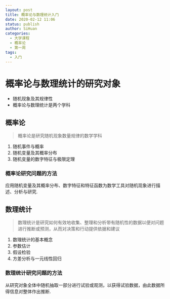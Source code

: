```yaml
---
layout: post
title: 概率论与数理统计入门
date: 2020-02-12 11:06
status: publish
author: SiHuan
categories: 
  - 大学课程
  - 概率论
  - 第一周
tags:
  - 入门
---
```


# 概率论与数理统计的研究对象
- 随机现象及其规律性
- 概率论与数理统计是两个学科

## 概率论
> 概率论是研究随机现象数量规律的数学学科

 1. 随机事件与概率
 2. 随机变量及其概率分布
 3. 随机变量的数字特征与极限定理
 
### 概率论研究问题的方法
应用随机变量及其概率分布、数字特征和特征函数为数学工具对随机现象进行描述、分析与研究. 
## 数理统计
> 数理统计是研究如何有效地收集、整理和分析带有随机性的数据以便对问题进行推断或预测，从而对决策和行动提供依据和建议

1. 数理统计的基本概念
2. 参数估计
3. 假设检验
4. 方差分析与一元线性回归

### 数理统计研究问题的方法
从研究对象全体中随机抽取一部分进行试验或观测，以获得试验数据，由此数据所得信息对整体作出推断.